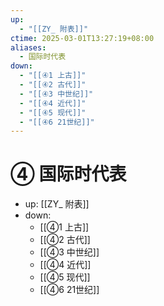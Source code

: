```yaml
---
up:
  - "[[ZY_ 附表]]"
ctime: 2025-03-01T13:27:19+08:00
aliases:
  - 国际时代表
down:
  - "[[④1 上古]]"
  - "[[④2 古代]]"
  - "[[④3 中世纪]]"
  - "[[④4 近代]]"
  - "[[④5 现代]]"
  - "[[④6 21世纪]]"
---
```


# ④ 国际时代表

- up: [[ZY_ 附表]]
- down:	
	- [[④1 上古]]
	- [[④2 古代]]
	- [[④3 中世纪]]
	- [[④4 近代]]
	- [[④5 现代]]
	- [[④6 21世纪]]
	
